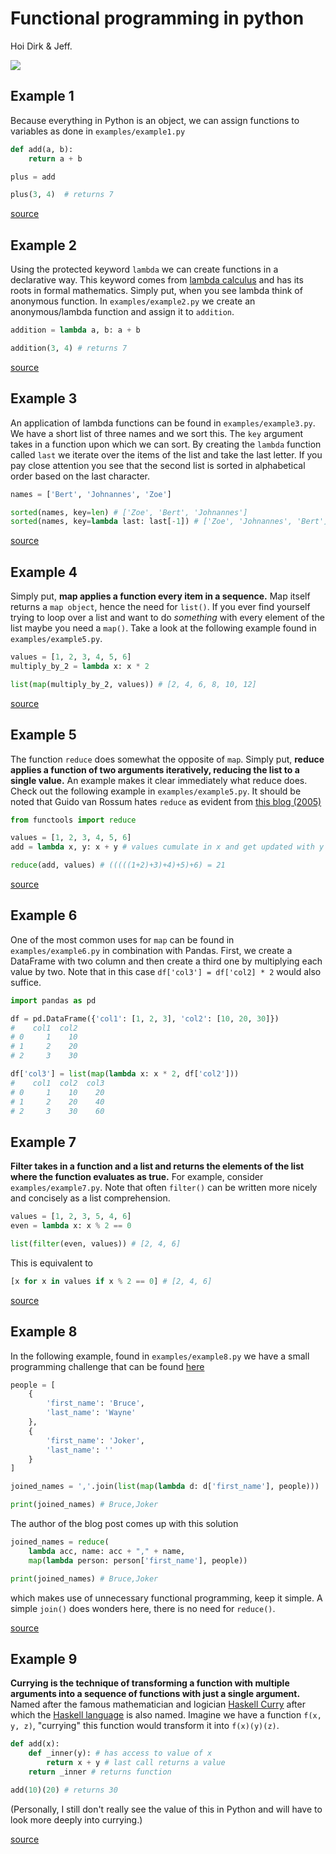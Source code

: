 # Functional programming in python

Hoi Dirk & Jeff. 

![](https://miro.medium.com/max/180/0*l0y9Olr-DI61Lqr5.png)

## Example 1

Because everything in Python is an object, we can assign functions to variables
as done in `examples/example1.py`

```python
def add(a, b):
    return a + b

plus = add

plus(3, 4)  # returns 7
```

[source](https://kite.com/blog/python/functional-programming/)

## Example 2

Using the protected keyword `lambda` we can create functions in a declarative
way. This keyword comes from [lambda
calculus](https://www.inf.fu-berlin.de/lehre/WS03/alpi/lambda.pdf) and has its
roots in formal mathematics. Simply put, when you see lambda think of anonymous
function. In `examples/example2.py` we create an anonymous/lambda function and
assign it to `addition`. 

```python
addition = lambda a, b: a + b

addition(3, 4) # returns 7
```

[source](https://kite.com/blog/python/functional-programming/)

## Example 3

An application of lambda functions can be found in `examples/example3.py`. We
have a short list of three names and we sort this. The `key` argument takes in a
function upon which we can sort. By creating the `lambda` function called `last`
we iterate over the items of the list and take the last letter. If you pay close
attention you see that the second list is sorted in alphabetical order based on
the last character. 

```python
names = ['Bert', 'Johnannes', 'Zoe']

sorted(names, key=len) # ['Zoe', 'Bert', 'Johnannes']
sorted(names, key=lambda last: last[-1]) # ['Zoe', 'Johnannes', 'Bert']
```

[source](https://kite.com/blog/python/functional-programming/)

## Example 4

Simply put, **map applies a function every item in a sequence.** Map itself
returns a `map object`, hence the need for `list()`. If you ever find yourself
trying to loop over a list and want to do *something* with every element of the
list maybe you need a `map()`. Take a look at the following example found in `examples/example5.py`. 

```python
values = [1, 2, 3, 4, 5, 6]
multiply_by_2 = lambda x: x * 2

list(map(multiply_by_2, values)) # [2, 4, 6, 8, 10, 12]
```

[source](https://kite.com/blog/python/functional-programming/)

## Example 5

The function `reduce` does somewhat the opposite of `map`. Simply put, **reduce applies a function of two arguments iteratively, reducing the list to a single value.** An example makes it clear immediately what reduce does. Check out the following example in `examples/example5.py`. It should be noted that Guido van Rossum hates `reduce` as evident from [this blog (2005)](https://www.artima.com/weblogs/viewpost.jsp?thread=98196)

```python
from functools import reduce

values = [1, 2, 3, 4, 5, 6]
add = lambda x, y: x + y # values cumulate in x and get updated with y

reduce(add, values) # (((((1+2)+3)+4)+5)+6) = 21 
```

[source](https://docs.python.org/3/library/functools.html#functools.reduce)

## Example 6

One of the most common uses for `map` can be found in `examples/example6.py` in combination with Pandas. First, we create a DataFrame with two column and then create a third one by multiplying each value by two. Note that in this case `df['col3'] = df['col2] * 2` would also suffice.

```python
import pandas as pd

df = pd.DataFrame({'col1': [1, 2, 3], 'col2': [10, 20, 30]})
#    col1  col2
# 0     1    10
# 1     2    20
# 2     3    30

df['col3'] = list(map(lambda x: x * 2, df['col2']))
#    col1  col2  col3
# 0     1    10    20
# 1     2    20    40
# 2     3    30    60
```

## Example 7

**Filter takes in a function and a list and returns the elements of the list where the function evaluates as true.** For example, consider `examples/example7.py`. Note that often `filter()` can be written more nicely and concisely as a list comprehension. 

```python
values = [1, 2, 3, 5, 4, 6]
even = lambda x: x % 2 == 0

list(filter(even, values)) # [2, 4, 6]
```

This is equivalent to

```python
[x for x in values if x % 2 == 0] # [2, 4, 6]
```

[source](https://stackabuse.com/functional-programming-in-python/)

## Example 8 

In the following example, found in `examples/example8.py` we have a small programming challenge that can be found [here](https://medium.com/@jondot/functional-programming-with-python-for-people-without-time-1eebdbd9526c)

```python
people = [
    {
        'first_name': 'Bruce',
        'last_name': 'Wayne'
    },
    {
        'first_name': 'Joker',
        'last_name': ''
    }
]

joined_names = ','.join(list(map(lambda d: d['first_name'], people)))

print(joined_names) # Bruce,Joker
```

The author of the blog post comes up with this solution

```python
joined_names = reduce(
    lambda acc, name: acc + "," + name,
    map(lambda person: person['first_name'], people))

print(joined_names) # Bruce,Joker
```

which makes use of unnecessary functional programming, keep it simple. A simple `join()` does wonders here, there is no need for `reduce()`. 

[source](https://medium.com/@jondot/functional-programming-with-python-for-people-without-time-1eebdbd9526c)

## Example 9

**Currying is the technique of transforming a function with multiple arguments into a sequence of functions with just a single argument.** Named after the famous mathematician and logician [Haskell Curry](https://en.wikipedia.org/wiki/Haskell_Curry) after which the [Haskell language](https://www.haskell.org/) is also named. Imagine we have a function `f(x, y, z)`, "currying" this function would transform it into `f(x)(y)(z)`. 

```python
def add(x): 
    def _inner(y): # has access to value of x
        return x + y # last call returns a value
    return _inner # returns function 

add(10)(20) # returns 30
```

(Personally, I still don't really see the value of this in Python and will have to look more deeply into currying.)

[source](https://unpythonic.com/01_05_currying/)
